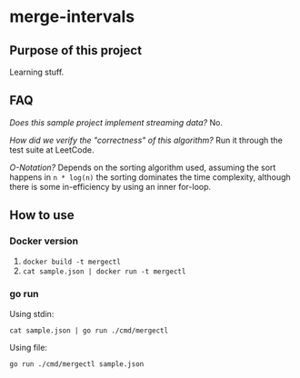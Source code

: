 # merge-intervals

## Purpose of this project

Learning stuff.

## FAQ

*Does this sample project implement streaming data?* No.

*How did we verify the "correctness" of this algorithm?* Run it through the test suite at LeetCode.

*O-Notation?* Depends on the sorting algorithm used, assuming the sort happens in `n * log(n)` the sorting dominates the time complexity, although there is some in-efficiency by using an inner for-loop.

## How to use

### Docker version

 1. `docker build -t mergectl`
 2. `cat sample.json | docker run -t mergectl`

### go run

Using stdin:

`cat sample.json | go run ./cmd/mergectl`

Using file:

`go run ./cmd/mergectl sample.json`
